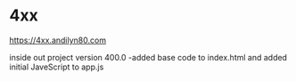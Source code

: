 # 4xx

https://4xx.andilyn80.com

inside out project version 400.0
-added base code to index.html and added initial JaveScript to app.js 